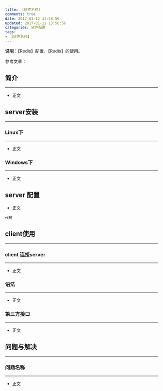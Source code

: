 ```yaml
---
title: 【软件名称】
comments: true
date: 2017-01-12 13:58:56
updated: 2017-01-12 13:58:56
categories: 软件配置
tags:
- 【软件名称】
---
```


**说明：**【Redis】配置，【Redis】的使用。
<!-- more -->


参考文章：

## 简介
---
* 正文

##  server安装
---
### Linux下
---
* 正文
###  Windows下
---
* 正文

## server 配置
* 正文

```
代码

```
## client使用
---
###  client 连接server
---
* 正文

### 语法
---
* 正文

### 第三方接口
---
* 正文

##  问题与解决
---
### 问题名称
---
* 正文












